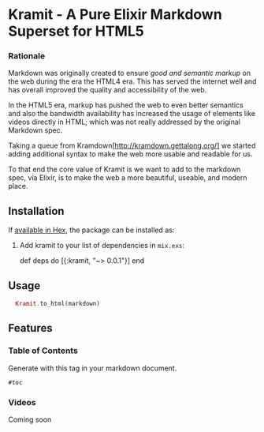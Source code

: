 # Kramit - A Pure Elixir Markdown Superset for HTML5

### Rationale

Markdown was originally created to ensure *good and semantic markup* on the web during the era the HTML4 era. This has served the internet well and has overall improved the quality and accessibility of the web.

In the HTML5 era, markup has pushed the web to even better semantics and also the bandwidth availability has increased the usage of elements like videos directly in HTML; which was not really addressed by the original Markdown spec.

Taking a queue from Kramdown[http://kramdown.gettalong.org/] we started adding additional syntax to make the web more usable and readable for us.

To that end the core value of Kramit is we want to add to the markdown spec, via Elixir, is to make the web a more beautiful, useable, and modern place.

## Installation

If [available in Hex](https://hex.pm/docs/publish), the package can be installed as:

  1. Add kramit to your list of dependencies in `mix.exs`:

        def deps do
          [{:kramit, "~> 0.0.1"}]
        end


## Usage

```elixir
  Kramit.to_html(markdown)
```

## Features

### Table of Contents

Generate with this tag in your markdown document.
```
#toc
```

### Videos

Coming soon
